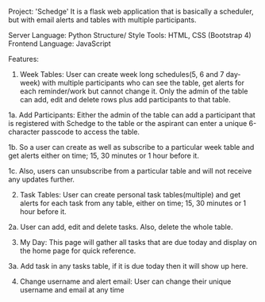 Project: 'Schedge'
It is a flask web application that is basically a scheduler, but with email alerts and tables with multiple participants.

Server Language: Python
Structure/ Style Tools: HTML, CSS (Bootstrap 4)
Frontend Language: JavaScript 

Features:
1. Week Tables: 
User can create week long schedules(5, 6 and 7 day-  week) with multiple participants who can see the table, get alerts for each reminder/work but cannot change it. Only the admin of the table can add, edit and delete rows plus add participants to that table. 

1a. Add Participants: Either the admin of the table can add a participant that is registered with Schedge to the table or the aspirant can enter a unique 6-character passcode to access the table.

1b. So a user can create as well as subscribe to a particular week table and get alerts either on time; 15, 30 minutes or 1 hour before it.

1c. Also, users can unsubscribe from a particular table and will not receive any updates further.

2. Task Tables:
User can create personal task tables(multiple) and get alerts for each task from any table, either on time; 15, 30 minutes or 1 hour before it.

2a. User can add, edit and delete tasks. Also, delete the whole table.

3. My Day:
This page will gather all tasks that are due today and display on the home page for quick reference.

3a. Add task in any tasks table, if it is due today then it will show up here.

4. Change username and alert email:
User can change their unique username and email at any time
